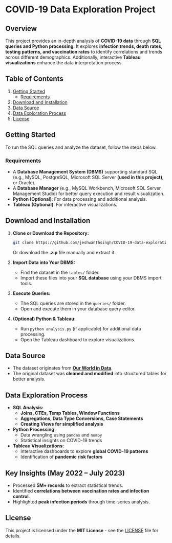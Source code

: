 # COVID-19 Data Exploration Project

## **Overview**
This project provides an in-depth analysis of **COVID-19 data** through **SQL queries and Python processing**. It explores **infection trends, death rates, testing patterns, and vaccination rates** to identify correlations and trends across different demographics. Additionally, interactive **Tableau visualizations** enhance the data interpretation process.

## **Table of Contents**
1. [Getting Started](#getting-started)  
   - [Requirements](#requirements)  
2. [Download and Installation](#download-and-installation)  
3. [Data Source](#data-source)  
4. [Data Exploration Process](#data-exploration-process)  
5. [License](#license)  

## **Getting Started**
To run the SQL queries and analyze the dataset, follow the steps below.

### **Requirements**
- A **Database Management System (DBMS)** supporting standard SQL (e.g., MySQL, PostgreSQL, Microsoft SQL Server **(used in this project)**, or Oracle).
- A **Database Manager** (e.g., MySQL Workbench, Microsoft SQL Server Management Studio) for better query execution and result visualization.
- **Python (Optional)**: For data processing and additional analysis.
- **Tableau (Optional)**: For interactive visualizations.

## **Download and Installation**
1. **Clone or Download the Repository:**  
   ```sh
   git clone https://github.com/jeshwanthsingh/COVID-19-data-exploration.git
   ```
   Or download the **.zip** file manually and extract it.

2. **Import Data into Your DBMS:**  
   - Find the dataset in the `tables/` folder.
   - Import these files into your **SQL database** using your DBMS import tools.

3. **Execute Queries:**  
   - The SQL queries are stored in the `queries/` folder.
   - Open and execute them in your database query editor.

4. **(Optional) Python & Tableau:**  
   - Run `python analysis.py` (if applicable) for additional data processing.
   - Open the Tableau dashboard to explore visualizations.

## **Data Source**
- The dataset originates from **[Our World in Data](https://ourworldindata.org/covid-deaths)**.
- The original dataset was **cleaned and modified** into structured tables for better analysis.

## **Data Exploration Process**
- **SQL Analysis:**
  - **Joins, CTEs, Temp Tables, Window Functions**
  - **Aggregations, Data Type Conversions, Case Statements**
  - **Creating Views for simplified analysis**
- **Python Processing:**
  - Data wrangling using `pandas` and `numpy`
  - Statistical insights on COVID-19 trends
- **Tableau Visualizations:**
  - Interactive dashboards to explore **global COVID-19 patterns**
  - Identification of **pandemic risk factors**

## **Key Insights (May 2022 – July 2023)**
- Processed **5M+ records** to extract statistical trends.
- Identified **correlations between vaccination rates and infection control**.
- Highlighted **peak infection periods** through time-series analysis.

## **License**
This project is licensed under the **MIT License** - see the [LICENSE](LICENSE) file for details.

